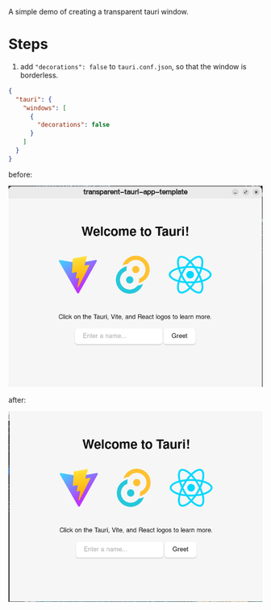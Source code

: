 A simple demo of creating a transparent tauri window.

# Steps

1. add `"decorations": false` to `tauri.conf.json`, so that the window is borderless.

```JSON
{
  "tauri": {
    "windows": [
      {
        "decorations": false
      }
    ]
  }
}
```

before:

![decorations](./screenshots/decorations.png)

after:

![no-decorations](./screenshots/no-decorations.png)

